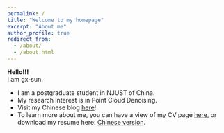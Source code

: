 ```yaml
---
permalink: /
title: "Welcome to my homepage"
excerpt: "About me"
author_profile: true
redirect_from: 
  - /about/
  - /about.html
---
```


**Hello!!!**  
I am gx-sun.

* I am a postgraduate student in NJUST of China.
* My research interest is in Point Cloud Denoising.
* Visit my Chinese blog [here](https://blog.csdn.net/Meet_csdn)!
* To learn more about me, you can have a view of my CV page [here](https://gx-sun.github.io/cv/), 
	or download my resume here: [Chinese version](https://gx-sun.github.io/files/resume.pdf).




